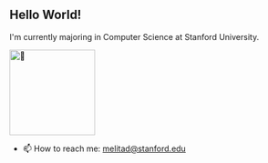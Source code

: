 ## Hello World!
I'm currently majoring in Computer Science at Stanford University.

<img src="https://fonts.gstatic.com/s/e/notoemoji/latest/1f917/512.webp" width="150" alt="🤗" />

- 📫 How to reach me: melitad@stanford.edu

<!--
**melitasdsouza/melitasdsouza** is a ✨ _special_ ✨ repository because its `README.md` (this file) appears on your GitHub profile.

Here are some ideas to get you started:

- 🔭 I’m currently working on ...
- 🌱 I’m currently learning ...
- 👯 I’m looking to collaborate on ...
- 🤔 I’m looking for help with ...
- 💬 Ask me about ...
- 📫 How to reach me: ...
- 😄 Pronouns: ...
- ⚡ Fun fact: ...
-->
